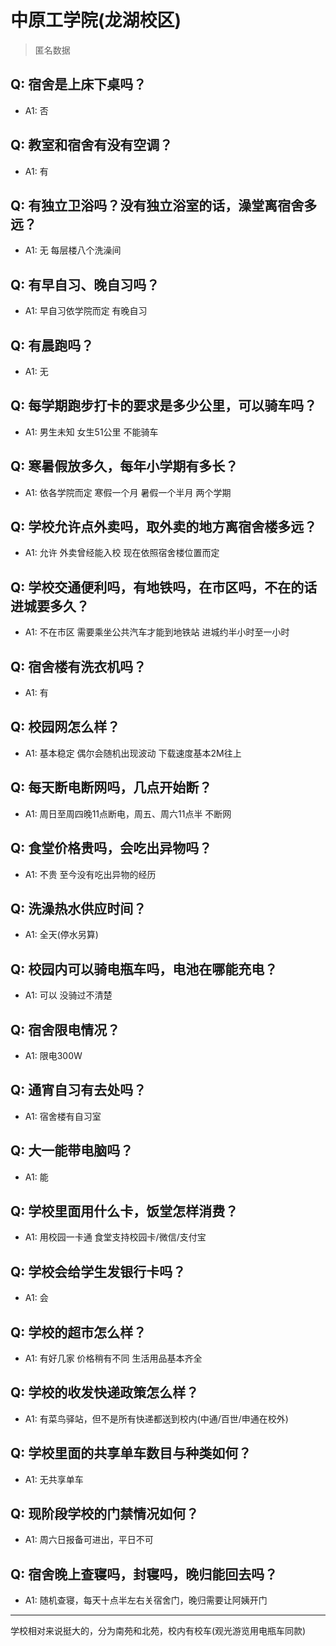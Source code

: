 # 中原工学院(龙湖校区)
> 匿名数据
## Q: 宿舍是上床下桌吗？
- A1: 否
## Q: 教室和宿舍有没有空调？
- A1: 有
## Q: 有独立卫浴吗？没有独立浴室的话，澡堂离宿舍多远？
- A1: 无 每层楼八个洗澡间
## Q: 有早自习、晚自习吗？
- A1: 早自习依学院而定 有晚自习
## Q: 有晨跑吗？
- A1: 无
## Q: 每学期跑步打卡的要求是多少公里，可以骑车吗？
- A1: 男生未知 女生51公里 不能骑车
## Q: 寒暑假放多久，每年小学期有多长？
- A1: 依各学院而定 寒假一个月 暑假一个半月 两个学期
## Q: 学校允许点外卖吗，取外卖的地方离宿舍楼多远？
- A1: 允许 外卖曾经能入校 现在依照宿舍楼位置而定
## Q: 学校交通便利吗，有地铁吗，在市区吗，不在的话进城要多久？
- A1: 不在市区 需要乘坐公共汽车才能到地铁站 进城约半小时至一小时
## Q: 宿舍楼有洗衣机吗？
- A1: 有
## Q: 校园网怎么样？
- A1: 基本稳定 偶尔会随机出现波动 下载速度基本2M往上
## Q: 每天断电断网吗，几点开始断？
- A1: 周日至周四晚11点断电，周五、周六11点半 不断网
## Q: 食堂价格贵吗，会吃出异物吗？
- A1: 不贵 至今没有吃出异物的经历
## Q: 洗澡热水供应时间？
- A1: 全天(停水另算)
## Q: 校园内可以骑电瓶车吗，电池在哪能充电？
- A1: 可以 没骑过不清楚
## Q: 宿舍限电情况？
- A1: 限电300W
## Q: 通宵自习有去处吗？
- A1: 宿舍楼有自习室
## Q: 大一能带电脑吗？
- A1: 能
## Q: 学校里面用什么卡，饭堂怎样消费？
- A1: 用校园一卡通 食堂支持校园卡/微信/支付宝
## Q: 学校会给学生发银行卡吗？
- A1: 会
## Q: 学校的超市怎么样？
- A1: 有好几家 价格稍有不同 生活用品基本齐全
## Q: 学校的收发快递政策怎么样？
- A1: 有菜鸟驿站，但不是所有快递都送到校内(中通/百世/申通在校外)
## Q: 学校里面的共享单车数目与种类如何？
- A1: 无共享单车
## Q: 现阶段学校的门禁情况如何？
- A1: 周六日报备可进出，平日不可
## Q: 宿舍晚上查寝吗，封寝吗，晚归能回去吗？
- A1: 随机查寝，每天十点半左右关宿舍门，晚归需要让阿姨开门
***
学校相对来说挺大的，分为南苑和北苑，校内有校车(观光游览用电瓶车同款)